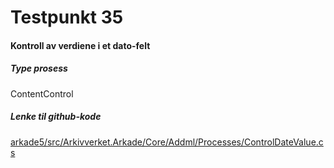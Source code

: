 # Testpunkt 35
#### Kontroll av verdiene i et dato-felt

<Beskrivelse/>

##### Type prosess
ContentControl

##### Lenke til github-kode
[arkade5/src/Arkivverket.Arkade/Core/Addml/Processes/ControlDateValue.cs](https://github.com/arkivverket/arkade5/blob/master/src/Arkivverket.Arkade/Core/Addml/Processes/ControlDateValue.cs)